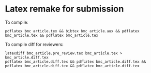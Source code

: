 # Latex remake for submission

To compile:

```
pdflatex bmc_article.tex && bibtex bmc_article.aux && pdflatex bmc_article.tex && pdflatex bmc_article.tex
```

To compile diff for reviewers:

```
latexdiff bmc_article.pre_review.tex bmc_article.tex > bmc_article.diff.tex
pdflatex bmc_article.diff.tex && pdflatex bmc_article.diff.tex && pdflatex bmc_article.diff.tex && pdflatex bmc_article.diff.tex
```
